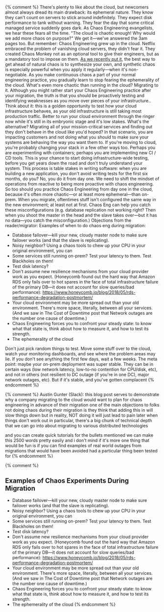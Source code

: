 {% comment %}
There's plenty to like about the cloud, but newcomers almost always dread its main drawback: its ephemeral nature. They know they can't count on servers to stick around indefinitely. They expect disk performance to tank without warning. They fear the day that some critical managed service suddenly goes dark. As Chaos Engineering evangelists, we hear these fears all the time. "The cloud is chaotic enough! Why would we add more chaos on purpose?" We get it—we've answered the 3am pages too. But remember: Chaos Engineering grew up in the cloud. Netflix embraced the problem of vanishing cloud servers, they didn't fear it. They created Chaos Monkey not as an optional tool to give their engineers, but as a mandatory tool to impose on them. [As we recently put it](https://www.gremlin.com/continuous-chaos-never-stop-iterating/), the best way to get ahead of natural chaos is to synthesize your own, and synthetic chaos is especially powerful when you apply it regularly—when it's non-negotiable. As you make continuous chaos a part of your normal engineering practice, you gradually learn to stop fearing the ephemerality of the cloud.
What's even more chaotic than running in the cloud? Migrating to it. Although you might rather start your Chaos Engineering practice after your migration, the truth is that you should be proactively testing and identifying weaknesses as you move over pieces of your infrastructure.. Think about it: this is a golden opportunity to test how your cloud infrastructure behaves, as your old infrastructure is still taking most production traffic. Better to run your cloud environment through the ringer now while it's still in its embryonic stage and it's low stakes. What's the alternative? Migrating all of your mission-critical services and finding out they don't behave in the cloud like you'd hoped? In that scenario, you are impacting customers and not doing what you should to make sure your systems are behaving the way you want them to.
If you're moving to cloud, you're probably changing your stack in a few other ways too. Perhaps you are experimenting with containers; perhaps you are implementing new CI / CD tools. This is your chance to start doing infrastructure-wide testing, before you get years down the road and don't truly understand your system. This process is table stakes in writing software: when you are building a new application, you don't avoid writing tests for the first six months, do you? No, you do it from day one. We need to shift the mindset of operations from reactive to being more proactive with chaos engineering.
So too should you practice Chaos Engineering from day one in the cloud, because it's often more chaotic—or at least more ephemeral—than on-prem. When you migrate, oftentimes stuff isn't configured the same way in the new environment; at least not at first. Chaos Eng can help you catch these misconfigurations (e.g. database replication not working right? Then when you shoot the master in the head and the slave takes
over—but it has no data—you catch the misconfiguration.)
Objections from the reader/migrator:
Examples of when to do chaos eng during migration:

- Database failover—kill your new, cloudy master node to make sure failover works (and that the slave is replicating).
- Noisy neighbor? Using a chaos tools to chew up your CPU in your original environment, you can
- Some services still running on-prem? Test your latency to them. Test Blackholes on them!
- Test disk latency?
- Don't assume new resilience mechanisms from your cloud provider work as you expect. (Honeycomb found out the hard way that Amazon RDS only fails over to hot spares in the face of total infrastructure failure of the primary DB—it does not account for slow queries/bad performance): https://www.honeycomb.io/blog/2018/05/rds-performance-degradation-postmortem/
- Your cloud environment may be more spread out than your old environment. There's more space, literally, between all your services. (And we saw in The Cost of Downtime post that Network outages are the number one cause of downtime.)
- Chaos Engineering forces you to confront your steady state: to know what that state is, think about how to measure it, and how to test its strength.
- The ephemerality of the cloud
  
Don't just pick random things to test. Move some stuff over to the cloud, watch your monitoring dashboards, and see where the problem areas may lie. If you don't see anything the first few days, wait a few weeks.
The meta point: maybe your on-prem deployment was super stable. They can be in certain ways (low network latency, low-to-no contention for CPU/disk, etc), and not in others (not resilient to DC outage (if you're in one DC), major network outages, etc). But if it's stable, and you've gotten complacent
{% endcomment %}

{% comment %}
Austin Gunter (Slack):
this blog post serves to demonstrate why a company migrating to the cloud would want to plan for chaos engineering in advance of their migration
one of the main objections to folks not doing chaos during their migration is they think that adding this in will slow things down
but in reality, NOT doing it will just lead to pain later when things don't work out
in particular, there's a big chunk of technical depth that we can go into about migrating to various distributed technologies

and you can create quick tutorials for the bullets mentioned
we can make this 2500 words pretty easily
and i don't mind if it's more
one thing that would be fun is if you can find examples of real world outages from migrations that would have been avoided had a particular thing been tested for
{% endcomment %}

{% comment %}
## Examples of Chaos Experiments During Migration
- Database failover—kill your new, cloudy master node to make sure failover works (and that the slave is replicating).
- Noisy neighbor? Using a chaos tools to chew up your CPU in your original environment, you can
- Some services still running on-prem? Test your latency to them. Test Blackholes on them!
- Test disk latency?
- Don't assume new resilience mechanisms from your cloud provider work as you expect. (Honeycomb found out the hard way that Amazon RDS only fails over to hot spares in the face of total infrastructure failure of the primary DB—it does not account for slow queries/bad performance): https://www.honeycomb.io/blog/2018/05/rds-performance-degradation-postmortem/
- Your cloud environment may be more spread out than your old environment. There's more space, literally, between all your services. (And we saw in The Cost of Downtime post that Network outages are the number one cause of downtime.)
- Chaos Engineering forces you to confront your steady state: to know what that state is, think about how to measure it, and how to test its strength.
- The ephemerality of the cloud
{% endcomment %}